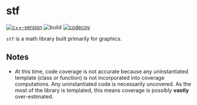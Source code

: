 # stf

[![c++-version](https://img.shields.io/badge/C++-17-gray.svg?style=flat&logo=c%2B%2B&logoColor=white&labelColor=1575F9)](https://en.cppreference.com/w/cpp/17)
![build](https://github.com/nathanstouffer/stf/actions/workflows/build.yml/badge.svg)
[![codecov](https://codecov.io/gh/nathanstouffer/stf/graph/badge.svg?token=WLB5Z8XTYE)](https://codecov.io/gh/nathanstouffer/stf)


`stf` is a math library built primarily for graphics.

## Notes

* At this time, code coverage is not accurate because any uninstantiated template (class or function) is not incorporated into coverage computations.
Any uninstantiated code is necessarily uncovered.
As the most of the library is templated, this means coverage is possibly **vastly** over-estimated.